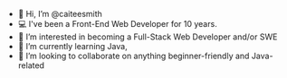 - 👋 Hi, I’m @caiteesmith
- 💻 I've been a Front-End Web Developer for 10 years.
- 👀 I’m interested in becoming a Full-Stack Web Developer and/or SWE
- 🌱 I’m currently learning Java, 
- 💞️ I’m looking to collaborate on anything beginner-friendly and Java-related

<!---
caiteesmith/caiteesmith is a ✨ special ✨ repository because its `README.md` (this file) appears on your GitHub profile.
You can click the Preview link to take a look at your changes.
--->
